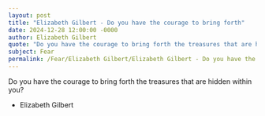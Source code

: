 ```yaml
---
layout: post
title: "Elizabeth Gilbert - Do you have the courage to bring forth"
date: 2024-12-28 12:00:00 -0000
author: Elizabeth Gilbert
quote: "Do you have the courage to bring forth the treasures that are hidden within you?"
subject: Fear
permalink: /Fear/Elizabeth Gilbert/Elizabeth Gilbert - Do you have the courage to bring forth
---
```


Do you have the courage to bring forth the treasures that are hidden within you?

- Elizabeth Gilbert
